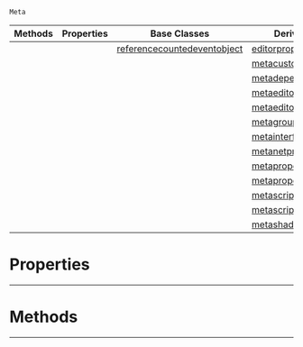 `Meta`

|Methods|Properties|Base Classes|Derived Classes|
|---|---|---|---|
| | |[referencecountedeventobject](https://github.com/ArendDanielek/ZeroDocsTest/blob/master/code_reference/class_reference/referencecountedeventobject.markdown)|[editorpropertyextension](https://github.com/ArendDanielek/ZeroDocsTest/blob/master/code_reference/class_reference/editorpropertyextension.markdown)|
| | | |[metacustomui](https://github.com/ArendDanielek/ZeroDocsTest/blob/master/code_reference/class_reference/metacustomui.markdown)|
| | | |[metadependency](https://github.com/ArendDanielek/ZeroDocsTest/blob/master/code_reference/class_reference/metadependency.markdown)|
| | | |[metaeditorgizmo](https://github.com/ArendDanielek/ZeroDocsTest/blob/master/code_reference/class_reference/metaeditorgizmo.markdown)|
| | | |[metaeditorscriptobject](https://github.com/ArendDanielek/ZeroDocsTest/blob/master/code_reference/class_reference/metaeditorscriptobject.markdown)|
| | | |[metagroup](https://github.com/ArendDanielek/ZeroDocsTest/blob/master/code_reference/class_reference/metagroup.markdown)|
| | | |[metainterface](https://github.com/ArendDanielek/ZeroDocsTest/blob/master/code_reference/class_reference/metainterface.markdown)|
| | | |[metanetproperty](https://github.com/ArendDanielek/ZeroDocsTest/blob/master/code_reference/class_reference/metanetproperty.markdown)|
| | | |[metapropertyfilter](https://github.com/ArendDanielek/ZeroDocsTest/blob/master/code_reference/class_reference/metapropertyfilter.markdown)|
| | | |[metapropertyrename](https://github.com/ArendDanielek/ZeroDocsTest/blob/master/code_reference/class_reference/metapropertyrename.markdown)|
| | | |[metascriptshortcutattribute](https://github.com/ArendDanielek/ZeroDocsTest/blob/master/code_reference/class_reference/metascriptshortcutattribute.markdown)|
| | | |[metascripttagattribute](https://github.com/ArendDanielek/ZeroDocsTest/blob/master/code_reference/class_reference/metascripttagattribute.markdown)|
| | | |[metashaderinput](https://github.com/ArendDanielek/ZeroDocsTest/blob/master/code_reference/class_reference/metashaderinput.markdown)|


 #  Properties


---  
 #  Methods


---  
 
  
  
  
  
  
  
  

 